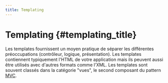```yaml
---
title: Templating
---
```


# Templating {#templating_title}

Les templates fournissent un moyen pratique de séparer les différentes préoccupations (contrôleur, logique, présentation). 
Les templates contiennent typiquement l'HTML de votre application mais ils peuvent aussi être utilisés avec d'autres 
formats comme l'XML. Les templates sont souvent classés dans la catégorie "vues", le second composant du pattern [MVC](/pages/Design-Patterns.html#modèlevuecontrôleur).
